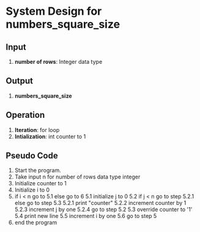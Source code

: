 # System Design for numbers_square_size

## Input
1. **number of rows**: Integer data type

## Output
1. **numbers_square_size**

## Operation
1. **Iteration**: for loop
2. **Intialization**: int counter to 1

## Pseudo Code
1. Start the program.
2. Take input n for number of rows data type integer
3. Initialize counter to 1
4. Initialize i to 0
5. if i < n go to 5.1 else go to 6
    5.1 initialize j to 0
    5.2 if j < n go to step 5.2.1 else go to step 5.3
        5.2.1 print "counter"
        5.2.2 increment counter by 1
        5.2.3 increment j by one 
        5.2.4 go to step 5.2
    5.3 override counter to '1'
    5.4 print new line
    5.5 increment i by one
    5.6 go to step 5
6. end the program